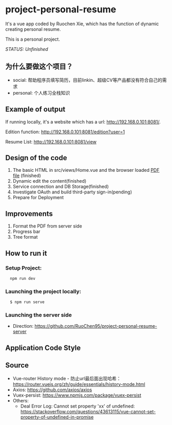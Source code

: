 # project-personal-resume
It's a vue app coded by Ruochen Xie, which has the function of dynamic creating personal resume.

This is a personal project.

*STATUS: Unfinished*

## 为什么要做这个项目？
 - social: 帮助程序员填写简历，目前linkin、超级CV等产品都没有符合自己的需求
 - personal: 个人练习全栈知识

## Example of output
If running locally, it's a website which has a url: http://192.168.0.101:8081/.

Edition function: http://192.168.0.101:8081/edition?user=1

Resume List: http://192.168.0.101:8081/view

## Design of the code
 1. The basic HTML in src/views/Home.vue and the browser loaded [PDF file](./Personal%20Resume.pdf) (finished)
 2. Dynamic edit the content(finished)
 3. Service connection and DB Storage(finished)
 4. Investigate OAuth and build third-party sign-in(pending)
 5. Prepare for Deployment

## Improvements
 1. Format the PDF from server side
 2. Progress bar
 3. Tree format

## How to run it

### Setup Project:
  ```
    npm run dev
  ```
  
### Launching the project locally:
  ```
    $ npm run serve
  ```
  
### Launching the server side

 - Direction: https://github.com/RuoChen95/project-personal-resume-server

## Application Code Style

## Source
  - Vue-router History mode - 防止url最后面出现哈希：https://router.vuejs.org/zh/guide/essentials/history-mode.html
  - Axios: https://github.com/axios/axios
  - Vuex-persist: https://www.npmjs.com/package/vuex-persist
  - Others:
    - Deal Error Log: Cannot set property 'xx' of undefined: https://stackoverflow.com/questions/43613115/vue-cannot-set-property-of-undefined-in-promise